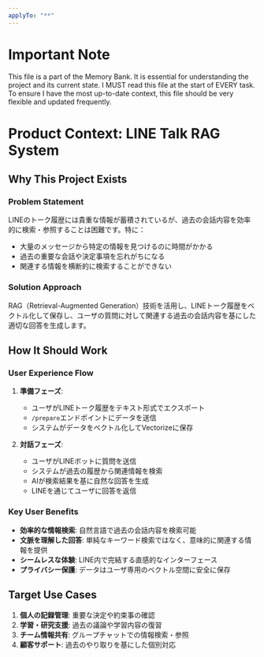 ```yaml
---
applyTo: "**"
---
```

# Important Note
This file is a part of the Memory Bank. It is essential for understanding the project and its current state. I MUST read this file at the start of EVERY task.
To ensure I have the most up-to-date context, this file should be very flexible and updated frequently.

# Product Context: LINE Talk RAG System

## Why This Project Exists

### Problem Statement
LINEのトーク履歴には貴重な情報が蓄積されているが、過去の会話内容を効率的に検索・参照することは困難です。特に：
- 大量のメッセージから特定の情報を見つけるのに時間がかかる
- 過去の重要な会話や決定事項を忘れがちになる
- 関連する情報を横断的に検索することができない

### Solution Approach
RAG（Retrieval-Augmented Generation）技術を活用し、LINEトーク履歴をベクトル化して保存し、ユーザの質問に対して関連する過去の会話内容を基にした適切な回答を生成します。

## How It Should Work

### User Experience Flow
1. **準備フェーズ**: 
   - ユーザがLINEトーク履歴をテキスト形式でエクスポート
   - `/prepare`エンドポイントにデータを送信
   - システムがデータをベクトル化してVectorizeに保存

2. **対話フェーズ**:
   - ユーザがLINEボットに質問を送信
   - システムが過去の履歴から関連情報を検索
   - AIが検索結果を基に自然な回答を生成
   - LINEを通じてユーザに回答を返信

### Key User Benefits
- **効率的な情報検索**: 自然言語で過去の会話内容を検索可能
- **文脈を理解した回答**: 単純なキーワード検索ではなく、意味的に関連する情報を提供
- **シームレスな体験**: LINE内で完結する直感的なインターフェース
- **プライバシー保護**: データはユーザ専用のベクトル空間に安全に保存

## Target Use Cases
1. **個人の記録管理**: 重要な決定や約束事の確認
2. **学習・研究支援**: 過去の議論や学習内容の復習
3. **チーム情報共有**: グループチャットでの情報検索・参照
4. **顧客サポート**: 過去のやり取りを基にした個別対応
